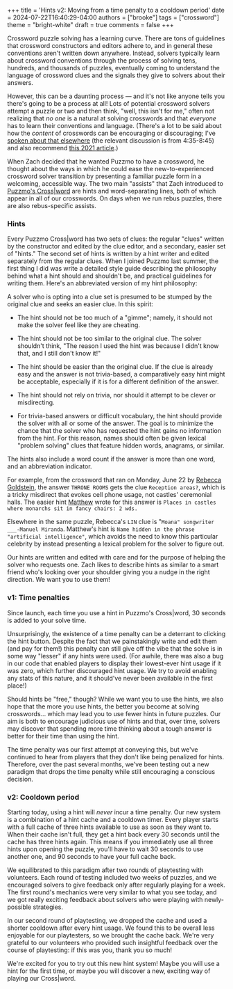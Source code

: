 +++
title = 'Hints v2: Moving from a time penalty to a cooldown period'
date = 2024-07-22T16:40:29-04:00
authors = ["brooke"]
tags = ["crossword"]
theme = "bright-white"
draft = true
comments = false
+++

Crossword puzzle solving has a learning curve. There are tons of guidelines that crossword constructors and editors adhere to, and in general these conventions aren't written down anywhere. Instead, solvers typically learn about crossword conventions through the process of solving tens, hundreds, and thousands of puzzles, eventually coming to understand the language of crossword clues and the signals they give to solvers about their answers.

However, this can be a daunting process — and it's not like anyone tells you there's going to be a process at all! Lots of potential crossword solvers attempt a puzzle or two and then think, "well, this isn't for me," often not realizing that *no one* is a natural at solving crosswords and that *everyone* has to learn their conventions and language. (There's a lot to be said about how the *content* of crosswords can be encouraging or discouraging; I've [spoken about that elsewhere](https://www.twitch.tv/videos/1002528362) (the relevant discussion is from 4:35-8:45) and also recommend [this 2021 article](https://www.washingtonpost.com/lifestyle/crossword-puzzle-diversity/2021/03/10/884828e0-753c-11eb-9537-496158cc5fd9_story.html).)

When Zach decided that he wanted Puzzmo to have a crossword, he thought about the ways in which he could ease the new-to-experienced crossword solver transition by presenting a familiar puzzle form in a welcoming, accessible way. The two main "assists" that Zach introduced to [Puzzmo's Cross|word](https://www.puzzmo.com/play/crossword) are hints and word-separating lines,  both of which appear in all of our crosswords. On days when we run rebus puzzles, there are also rebus-specific assists.

### Hints

Every Puzzmo Cross|word has two sets of clues: the regular "clues" written by the constructor and edited by the clue editor, and a secondary, easier set of "hints." The second set of hints is written by a hint writer and edited separately from the regular clues. When I joined Puzzmo last summer, the first thing I did was write a detailed style guide describing the philosophy behind what a hint should and shouldn't be, and practical guidelines for writing them. Here's an abbreviated version of my hint philosophy:

A solver who is opting into a clue set is presumed to be stumped by the original clue and seeks an easier clue. In this spirit:

- The hint should not be too much of a "gimme"; namely, it should not make the solver feel like they are cheating.

- The hint should not be too similar to the original clue. The solver shouldn't think, "The reason I used the hint was because I didn't know that, and I still don't know it!"

- The hint should be easier than the original clue. If the clue is already easy and the answer is not trivia-based, a comparatively easy hint might be acceptable, especially if it is for a different definition of the answer.

- The hint should not rely on trivia, nor should it attempt to be clever or misdirecting.

- For trivia-based answers or difficult vocabulary, the hint should provide the solver with all or some of the answer. The goal is to minimize the chance that the solver who has requested the hint gains no information from the hint. For this reason, names should often be given lexical "problem solving" clues that feature hidden words, anagrams, or similar.


The hints also include a word count if the answer is more than one word, and an abbreviation indicator.

For example, from the crossword that ran on Monday, June 22 by [Rebecca Goldstein](https://www.puzzmo.com/user/xwc/rebecculous), the answer `THRONE ROOMS` gets the clue `Reception areas?`, which is a tricky misdirect that evokes cell phone usage, not castles' ceremonial halls. The easier hint [Matthew](https://www.puzzmo.com/user/xwc/mstock) wrote for this answer is `Places in castles where monarchs sit in fancy chairs: 2 wds.`

Elsewhere in the same puzzle, Rebecca's `LIN` clue is "`Moana" songwriter ___-Manuel Miranda`. Matthew's hint is `Name hidden in the phrase "artificial intelligence"`, which avoids the need to know this particular celebrity by instead presenting a lexical problem for the solver to figure out.

Our hints are written and edited with care and for the purpose of helping the solver who requests one. Zach likes to describe hints as similar to a smart friend who's looking over your shoulder giving you a nudge in the right direction. We want you to use them!

### v1: Time penalties

Since launch, each time you use a hint in Puzzmo's Cross|word, 30 seconds is added to your solve time.

Unsurprisingly, the existence of a time penalty can be a deterrant to clicking the hint button. Despite the fact that we painstakingly write and edit them (and pay for them!) this penalty can still give off the vibe that the solve is in some way "lesser" if any hints were used. (For awhile, there was also a bug in our code that enabled players to display their lowest-ever hint usage if it was zero, which further discouraged hint usage. We try to avoid enabling any stats of this nature, and it should've never been available in the first place!)

Should hints be "free," though? While we want you to use the hints, we also hope that the more you use hints, the better you become at solving crosswords... which may lead you to use fewer hints in future puzzles. Our aim is both to encourage judicious use of hints and that, over time, solvers may discover that spending more time thinking about a tough answer is better for their time than using the hint.

The time penalty was our first attempt at conveying this, but we've continued to hear from players that they don't like being penalized for hints. Therefore, over the past several months, we've been testing out a new paradigm that drops the time penalty while still encouraging a conscious decision.

### v2: Cooldown period

Starting today, using a hint will *never* incur a time penalty. Our new system is a combination of a hint cache and a cooldown timer. Every player starts with a full cache of three hints available to use as soon as they want to. When their cache isn't full, they get a hint back every 30 seconds until the cache has three hints again. This means if you immediately use all three hints upon opening the puzzle, you'll have to wait 30 seconds to use another one, and 90 seconds to have your full cache back.

We equilibrated to this paradigm after two rounds of playtesting with volunteers. Each round of testing included two weeks of puzzles, and we encouraged solvers to give feedback only after regularly playing for a week. The first round's mechanics were very similar to what you see today, and we got really exciting feedback about solvers who were playing with newly-possible strategies.

In our second round of playtesting, we dropped the cache and used a shorter cooldown after every hint usage. We found this to be overall less enjoyable for our playtesters, so we brought the cache back. We're very grateful to our volunteers who provided such insightful feedback over the course of playtesting: if this was you, thank you so much!

We're excited for you to try out this new hint system! Maybe you will use a hint for the first time, or maybe you will discover a new, exciting way of playing our Cross|word.




